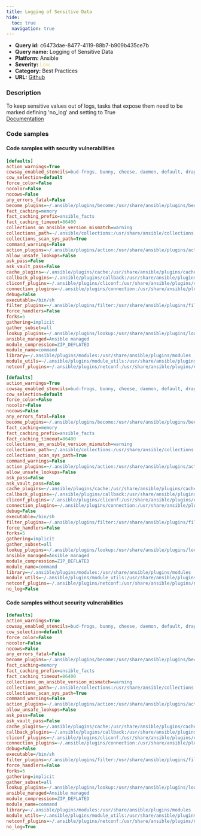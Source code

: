 ```yaml
---
title: Logging of Sensitive Data
hide:
  toc: true
  navigation: true
---
```


<style>
  .highlight .hll {
    background-color: #ff171742;
  }
  .md-content {
    max-width: 1100px;
    margin: 0 auto;
  }
</style>

-   **Query id:** c6473dae-8477-4119-88b7-b909b435ce7b
-   **Query name:** Logging of Sensitive Data
-   **Platform:** Ansible
-   **Severity:** <span style="color:#edd57e">Low</span>
-   **Category:** Best Practices
-   **URL:** [Github](https://github.com/Checkmarx/kics/tree/master/assets/queries/ansible/config/logging_of_sensitive_data)

### Description
To keep sensitive values out of logs, tasks that expose them need to be marked defining 'no_log' and setting to True<br>
[Documentation](https://docs.ansible.com/ansible/latest/reference_appendices/logging.html#protecting-sensitive-data-with-no-log)

### Code samples
#### Code samples with security vulnerabilities
```cfg title="Positive test num. 1 - cfg file" hl_lines="1"
[defaults]
action_warnings=True
cowsay_enabled_stencils=bud-frogs, bunny, cheese, daemon, default, dragon, elephant-in-snake, elephant, eyes, hellokitty, kitty, luke-koala, meow, milk, moofasa, moose, ren, sheep, small, stegosaurus, stimpy, supermilker, three-eyes, turkey, turtle, tux, udder, vader-koala, vader, www
cow_selection=default
force_color=False
nocolor=False
nocows=False
any_errors_fatal=False
become_plugins=~/.ansible/plugins/become:/usr/share/ansible/plugins/become
fact_caching=memory
fact_caching_prefix=ansible_facts
fact_caching_timeout=86400
collections_on_ansible_version_mismatch=warning
collections_path=~/.ansible/collections:/usr/share/ansible/collections
collections_scan_sys_path=True
command_warnings=False
action_plugins=~/.ansible/plugins/action:/usr/share/ansible/plugins/action
allow_unsafe_lookups=False
ask_pass=False
ask_vault_pass=False
cache_plugins=~/.ansible/plugins/cache:/usr/share/ansible/plugins/cache
callback_plugins=~/.ansible/plugins/callback:/usr/share/ansible/plugins/callback
cliconf_plugins=~/.ansible/plugins/cliconf:/usr/share/ansible/plugins/cliconf
connection_plugins=~/.ansible/plugins/connection:/usr/share/ansible/plugins/connection
debug=False
executable=/bin/sh
filter_plugins=~/.ansible/plugins/filter:/usr/share/ansible/plugins/filter
force_handlers=False
forks=5
gathering=implicit
gather_subset=all
lookup_plugins=~/.ansible/plugins/lookup:/usr/share/ansible/plugins/lookup
ansible_managed=Ansible managed
module_compression=ZIP_DEFLATED
module_name=command
library=~/.ansible/plugins/modules:/usr/share/ansible/plugins/modules
module_utils=~/.ansible/plugins/module_utils:/usr/share/ansible/plugins/module_utils
netconf_plugins=~/.ansible/plugins/netconf:/usr/share/ansible/plugins/netconf
```
```cfg title="Positive test num. 2 - cfg file" hl_lines="39"
[defaults]
action_warnings=True
cowsay_enabled_stencils=bud-frogs, bunny, cheese, daemon, default, dragon, elephant-in-snake, elephant, eyes, hellokitty, kitty, luke-koala, meow, milk, moofasa, moose, ren, sheep, small, stegosaurus, stimpy, supermilker, three-eyes, turkey, turtle, tux, udder, vader-koala, vader, www
cow_selection=default
force_color=False
nocolor=False
nocows=False
any_errors_fatal=False
become_plugins=~/.ansible/plugins/become:/usr/share/ansible/plugins/become
fact_caching=memory
fact_caching_prefix=ansible_facts
fact_caching_timeout=86400
collections_on_ansible_version_mismatch=warning
collections_path=~/.ansible/collections:/usr/share/ansible/collections
collections_scan_sys_path=True
command_warnings=False
action_plugins=~/.ansible/plugins/action:/usr/share/ansible/plugins/action
allow_unsafe_lookups=False
ask_pass=False
ask_vault_pass=False
cache_plugins=~/.ansible/plugins/cache:/usr/share/ansible/plugins/cache
callback_plugins=~/.ansible/plugins/callback:/usr/share/ansible/plugins/callback
cliconf_plugins=~/.ansible/plugins/cliconf:/usr/share/ansible/plugins/cliconf
connection_plugins=~/.ansible/plugins/connection:/usr/share/ansible/plugins/connection
debug=False
executable=/bin/sh
filter_plugins=~/.ansible/plugins/filter:/usr/share/ansible/plugins/filter
force_handlers=False
forks=5
gathering=implicit
gather_subset=all
lookup_plugins=~/.ansible/plugins/lookup:/usr/share/ansible/plugins/lookup
ansible_managed=Ansible managed
module_compression=ZIP_DEFLATED
module_name=command
library=~/.ansible/plugins/modules:/usr/share/ansible/plugins/modules
module_utils=~/.ansible/plugins/module_utils:/usr/share/ansible/plugins/module_utils
netconf_plugins=~/.ansible/plugins/netconf:/usr/share/ansible/plugins/netconf
no_log=False
```


#### Code samples without security vulnerabilities
```cfg title="Negative test num. 1 - cfg file"
[defaults]
action_warnings=True
cowsay_enabled_stencils=bud-frogs, bunny, cheese, daemon, default, dragon, elephant-in-snake, elephant, eyes, hellokitty, kitty, luke-koala, meow, milk, moofasa, moose, ren, sheep, small, stegosaurus, stimpy, supermilker, three-eyes, turkey, turtle, tux, udder, vader-koala, vader, www
cow_selection=default
force_color=False
nocolor=False
nocows=False
any_errors_fatal=False
become_plugins=~/.ansible/plugins/become:/usr/share/ansible/plugins/become
fact_caching=memory
fact_caching_prefix=ansible_facts
fact_caching_timeout=86400
collections_on_ansible_version_mismatch=warning
collections_path=~/.ansible/collections:/usr/share/ansible/collections
collections_scan_sys_path=True
command_warnings=False
action_plugins=~/.ansible/plugins/action:/usr/share/ansible/plugins/action
allow_unsafe_lookups=False
ask_pass=False
ask_vault_pass=False
cache_plugins=~/.ansible/plugins/cache:/usr/share/ansible/plugins/cache
callback_plugins=~/.ansible/plugins/callback:/usr/share/ansible/plugins/callback
cliconf_plugins=~/.ansible/plugins/cliconf:/usr/share/ansible/plugins/cliconf
connection_plugins=~/.ansible/plugins/connection:/usr/share/ansible/plugins/connection
debug=False
executable=/bin/sh
filter_plugins=~/.ansible/plugins/filter:/usr/share/ansible/plugins/filter
force_handlers=False
forks=5
gathering=implicit
gather_subset=all
lookup_plugins=~/.ansible/plugins/lookup:/usr/share/ansible/plugins/lookup
ansible_managed=Ansible managed
module_compression=ZIP_DEFLATED
module_name=command
library=~/.ansible/plugins/modules:/usr/share/ansible/plugins/modules
module_utils=~/.ansible/plugins/module_utils:/usr/share/ansible/plugins/module_utils
netconf_plugins=~/.ansible/plugins/netconf:/usr/share/ansible/plugins/netconf
no_log=True
```
